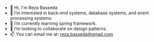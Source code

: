 - 👋 Hi, I'm Reza Basseda
- 👀 I’m interested in back-end systems, database systems, and event processing systems.
- 🌱 I’m currently learning spring framework.
- 💞️ I’m looking to collaborate on design patterns.
- 📫 You can email me at: reza.basseda@gmail.com

<!---
rezabasseda-cpi/rezabasseda-cpi is a ✨ special ✨ repository because its `README.md` (this file) appears on your GitHub profile.
You can click the Preview link to take a look at your changes.
--->
